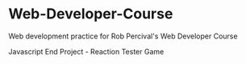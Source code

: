 # Web-Developer-Course
Web development practice for Rob Percival's Web Developer Course

Javascript End Project - Reaction Tester Game
